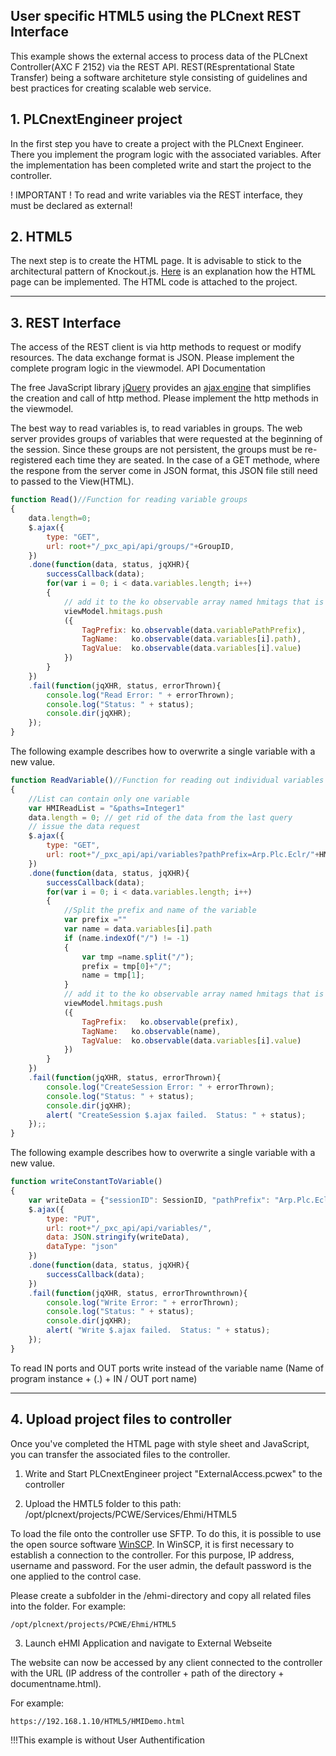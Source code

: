 ## User specific HTML5 using the PLCnext REST Interface

This example shows the external access to process data of the PLCnext Controller(AXC F 2152) via the REST API.
REST(REsprentational State Transfer) being a software architeture style consisting of guidelines and best practices for creating scalable web service.

## 1. PLCnextEngineer project
In the first step you have to create a project with the PLCnext Engineer. There you implement the program logic with the associated variables.
After the implementation has been completed write and start the project to the controller.

! IMPORTANT ! To read and write variables via the REST interface, they must be declared as external!

## 2. HTML5 
The next step is to create the HTML page. It is advisable to stick to the architectural pattern of Knockout.js. [Here](/Architecture/Architecture.md) is an explanation how the HTML page can be implemented.
The HTML code is attached to the project.

----
## 3. REST Interface
The access of the REST client is via http methods to request or modify resources. The data exchange format is JSON. Please implement the complete program logic in the viewmodel.
API Documentation

The free JavaScript library [jQuery](https://jquery.com) provides an [ajax engine](api.jquery.com/jquery.ajax/) that simplifies the creation and call of http method. Please implement the http methods in the viewmodel.

The best way to read variables is, to read variables in groups. The web server provides groups of variables that were requested at the beginning of the session. Since these groups are not persistent, the groups must be re-registered each time they are seated.
In the case of a GET methode, where the respone from the server come in JSON format, this JSON file still need to passed to the View(HTML). 

```JavaScript
function Read()//Function for reading variable groups
{
    data.length=0;
    $.ajax({
        type: "GET",
        url: root+"/_pxc_api/api/groups/"+GroupID,
    })
    .done(function(data, status, jqXHR){
        successCallback(data);
        for(var i = 0; i < data.variables.length; i++)
        {
            // add it to the ko observable array named hmitags that is in the viewmodel
            viewModel.hmitags.push
            ({
                TagPrefix: ko.observable(data.variablePathPrefix),
                TagName:   ko.observable(data.variables[i].path),
                TagValue:  ko.observable(data.variables[i].value)
            })
        }
    })
    .fail(function(jqXHR, status, errorThrown){
        console.log("Read Error: " + errorThrown);
        console.log("Status: " + status);
        console.dir(jqXHR);
    });
}
```
The following example describes how to overwrite a single variable with a new value.
```JavaScript
function ReadVariable()//Function for reading out individual variables
{
    //List can contain only one variable
    var HMIReadList = "&paths=Integer1"
    data.length = 0; // get rid of the data from the last query
    // issue the data request
    $.ajax({
        type: "GET",
        url: root+"/_pxc_api/api/variables?pathPrefix=Arp.Plc.Eclr/"+HMIReadList,
    })
    .done(function(data, status, jqXHR){
        successCallback(data);
        for(var i = 0; i < data.variables.length; i++)
        {
            //Split the prefix and name of the variable
            var prefix =""
            var name = data.variables[i].path
            if (name.indexOf("/") != -1)
            {
                var tmp =name.split("/");
                prefix = tmp[0]+"/";
                name = tmp[1];
            }
            // add it to the ko observable array named hmitags that is in the viewmodel
            viewModel.hmitags.push
            ({
                TagPrefix:   ko.observable(prefix),
                TagName:   ko.observable(name),
                TagValue:  ko.observable(data.variables[i].value)
            })
        }
    })
    .fail(function(jqXHR, status, errorThrown){
        console.log("CreateSession Error: " + errorThrown);
        console.log("Status: " + status);
        console.dir(jqXHR);
        alert( "CreateSession $.ajax failed.  Status: " + status);
    });;
}
```

The following example describes how to overwrite a single variable with a new value.
```JavaScript
function writeConstantToVariable()
{
    var writeData = {"sessionID": SessionID, "pathPrefix": "Arp.Plc.Eclr/", "variables": [ { "path": viewModel.VarName(), "value": viewModel.ConstantValue(), "valueType": "Constant" } ]};
	$.ajax({
        type: "PUT",
        url: root+"/_pxc_api/api/variables/",
	    data: JSON.stringify(writeData),
	    dataType: "json"
    })
    .done(function(data, status, jqXHR){
        successCallback(data);
    })
    .fail(function(jqXHR, status, errorThrownthrown){
        console.log("Write Error: " + errorThrown);
        console.log("Status: " + status);
        console.dir(jqXHR);
		alert( "Write $.ajax failed.  Status: " + status);
    });
}
```
To read IN ports and OUT ports write instead of the variable name (Name of program instance + (.) + IN / OUT port name)

----
## 4. Upload project files to controller
Once you've completed the HTML page with style sheet and JavaScript, you can transfer the associated files to the controller.


1. Write and Start PLCnextEngineer project "ExternalAccess.pcwex" to the controller

2. Upload the HMTL5 folder to this path:   /opt/plcnext/projects/PCWE/Services/Ehmi/HTML5

To load the file onto the controller use SFTP. To do this, it is possible to use the open source software [WinSCP](https://winscp.net/). 
In WinSCP, it is first necessary to establish a connection to the controller. For this purpose, IP address, username and password. For the user admin, the default password is the one applied to the control case.

Please create a subfolder in the /ehmi-directory and copy all related files into the folder. 
For example:
```
/opt/plcnext/projects/PCWE/Ehmi/HTML5
```

3. Launch eHMI Application and navigate to External Webseite

The website can now be accessed by any client connected to the controller with the URL (IP address of the controller + path of the directory + documentname.html). 

For example:
```
https://192.168.1.10/HTML5/HMIDemo.html
```
!!!This example is without User Authentification